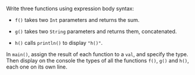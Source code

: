 

Write three functions using expression body syntax:

- `f()` takes two `Int` parameters and returns the sum.

- `g()` takes two `String` parameters and returns them, concatenated.

- `h()` calls `println()` to display `"h()"`.

In `main()`, assign the result of each function to a `val`, and specify the
type. Then display on the console the types of all the functions `f()`, `g()`
and `h()`, each one on its own line.
